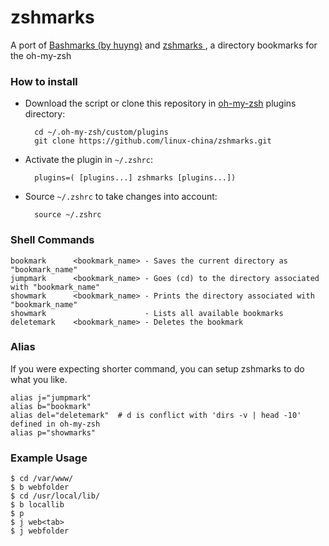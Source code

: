 zshmarks
========

A port of [Bashmarks (by huyng)](https://github.com/huyng/bashmarks) and [zshmarks
](https://github.com/linux-china/zshmarks), a directory bookmarks for the oh-my-zsh

### How to install

* Download the script or clone this repository in [oh-my-zsh](http://github.com/robbyrussell/oh-my-zsh) plugins directory:

        cd ~/.oh-my-zsh/custom/plugins
        git clone https://github.com/linux-china/zshmarks.git

* Activate the plugin in `~/.zshrc`:

        plugins=( [plugins...] zshmarks [plugins...])

* Source `~/.zshrc`  to take changes into account:

        source ~/.zshrc

### Shell Commands

    bookmark      <bookmark_name> - Saves the current directory as "bookmark_name"
    jumpmark      <bookmark_name> - Goes (cd) to the directory associated with "bookmark_name"
    showmark      <bookmark_name> - Prints the directory associated with "bookmark_name"
    showmark                      - Lists all available bookmarks
    deletemark    <bookmark_name> - Deletes the bookmark

### Alias

If you were expecting shorter command, you can setup zshmarks to do what you like.

    alias j="jumpmark"
    alias b="bookmark"
    alias del="deletemark"  # d is conflict with 'dirs -v | head -10' defined in oh-my-zsh
    alias p="showmarks"

### Example Usage

    $ cd /var/www/
    $ b webfolder
    $ cd /usr/local/lib/
    $ b locallib
    $ p
    $ j web<tab>
    $ j webfolder
